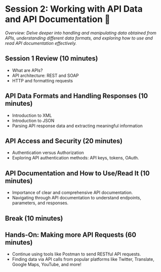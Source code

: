 # Session 2: Working with API Data and API Documentation 📜
_Overview: Delve deeper into handling and manipulating data obtained from APIs, understanding different data formats, and exploring how to use and read API documentation effectively._

## Session 1 Review (10 minutes)
* What are APIs?
* API architecture: REST and SOAP
* HTTP and formatting requests

## API Data Formats and Handling Responses (10 minutes)
* Introduction to XML
* Introduction to JSON
* Parsing API response data and extracting meaningful information

## API Access and Security (20 minutes)
* Authentication versus Authorization
* Exploring API authentication methods: API keys, tokens, OAuth.

## API Documentation and How to Use/Read It (10 minutes)
* Importance of clear and comprehensive API documentation.
* Navigating through API documentation to understand endpoints, parameters, and responses.

## Break (10 minutes)

## Hands-On: Making more API Requests (60 minutes)
* Continue using tools like Postman to send RESTful API requests.
* Finding data via API calls from popular platforms like Twitter, Translate, Google Maps, YouTube, and more!
